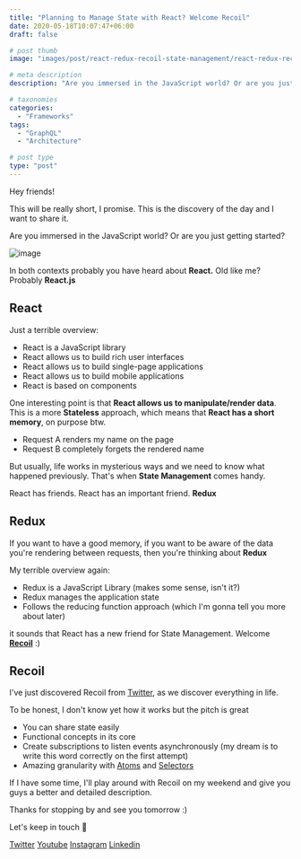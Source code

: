 ```yaml
---
title: "Planning to Manage State with React? Welcome Recoil"
date: 2020-05-18T10:07:47+06:00
draft: false

# post thumb
image: "images/post/react-redux-recoil-state-management/react-redux-recoil-state-management.jpg"

# meta description
description: "Are you immersed in the JavaScript world? Or are you just getting started? In both contexts probably you have heard about React. Old like me? Probably React.js"

# taxonomies
categories: 
  - "Frameworks"
tags:
  - "GraphQL"
  - "Architecture"

# post type
type: "post"
---
```


Hey friends!

This will be really short, I promise. This is the discovery of the day and I want to share it.

Are you immersed in the JavaScript world? Or are you just getting started? 

![image](../../../images/post/react-redux-recoil-state-management/javascript-study.png)

In both contexts probably you have heard about **React.** Old like me? Probably **React.js**

## React

Just a terrible overview:

- React is a JavaScript library
- React allows us to build rich user interfaces
- React allows us to build single-page applications
- React allows us to build mobile applications
- React is based on components

One interesting point is that **React allows us to manipulate/render data**. This is a more **Stateless** approach, which means that **React has a short memory**, on purpose btw.

- Request A renders my name on the page
- Request B completely forgets the rendered name

But usually, life works in mysterious ways and we need to know what happened previously. That's when **State Management** comes handy.

React has friends. React has an important friend. **Redux**

## Redux

If you want to have a good memory, if you want to be aware of the data you're rendering between requests, then you're thinking about **Redux**

My terrible overview again:

- Redux is a JavaScript Library (makes some sense, isn't it?)
- Redux manages the application state
- Follows the reducing function approach (which I'm gonna tell you more about later)

it sounds that React has a new friend for State Management. Welcome **[Recoil](https://recoiljs.org/)** :)

## Recoil

I've just discovered Recoil from [Twitter](https://twitter.com/_alex_gama), as we discover everything in life.

To be honest, I don't know yet how it works but the pitch is great

- You can share state easily
- Functional concepts in its core
- Create subscriptions to listen events asynchronously (my dream is to write this word correctly on the first attempt)
- Amazing granularity with [Atoms](https://recoiljs.org/docs/introduction/core-concepts#atoms) and [Selectors](https://recoiljs.org/docs/introduction/core-concepts#selectors)

If I have some time, I'll play around with Recoil on my weekend and give you guys a better and detailed description.

Thanks for stopping by and see you tomorrow :)

Let's keep in touch 🙂

[Twitter](https://twitter.com/_alex_gama/)
[Youtube](https://www.youtube.com/channel/UCn09BXJXOCPLARsqNvxEFuw?view_as=subscriber/)
[Instagram](https://www.instagram.com/_alex_gama)
[Linkedin](https://www.linkedin.com/in/alexandregama/)